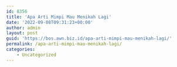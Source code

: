 ```yaml
---
id: 8356
title: 'Apa Arti Mimpi Mau Menikah Lagi'
date: '2022-09-08T09:31:23+00:00'
author: admin
layout: post
guid: 'https://bos.awn.biz.id/apa-arti-mimpi-mau-menikah-lagi/'
permalink: /apa-arti-mimpi-mau-menikah-lagi/
categories:
    - Uncategorized
---
```


